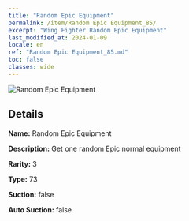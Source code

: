 ```yaml
---
title: "Random Epic Equipment"
permalink: /item/Random Epic Equipment_85/
excerpt: "Wing Fighter Random Epic Equipment"
last_modified_at: 2024-01-09
locale: en
ref: "Random Epic Equipment_85.md"
toc: false
classes: wide
---
```



 ![Random Epic Equipment](/images/item/Random_Epic_Equipment_p.png)



## Details

 **Name:** Random Epic Equipment 

 **Description:** Get one random Epic normal equipment

 **Rarity:** 3 

 **Type:** 73 

 **Suction:** false 

 **Auto Suction:** false 


